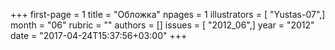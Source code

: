 +++
first-page = 1
title = "Обложка"
npages = 1
illustrators = [ "Yustas-07",]
month = "06"
rubric = ""
authors = []
issues = [ "2012_06",]
year = "2012"
date = "2017-04-24T15:37:56+03:00"
+++

